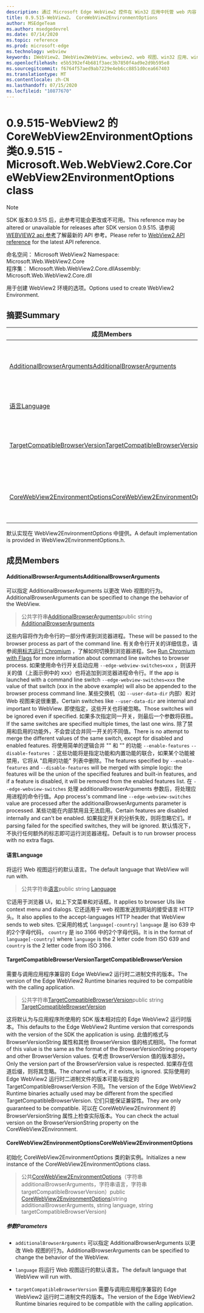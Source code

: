 ```yaml
---
description: 通过 Microsoft Edge WebView2 控件在 Win32 应用中托管 web 内容
title: 0.9.515-WebView2。 CoreWebView2EnvironmentOptions
author: MSEdgeTeam
ms.author: msedgedevrel
ms.date: 07/14/2020
ms.topic: reference
ms.prod: microsoft-edge
ms.technology: webview
keywords: IWebView2、IWebView2WebView、webview2、web 视图、win32 应用、win32、edge、ICoreWebView2、ICoreWebView2Controller、浏览器控件、边缘 html
ms.openlocfilehash: e5b5392ef4b681f3aec3b7850f4ad9e2d9b595e8
ms.sourcegitcommit: f6764f57aed9ab7229e4eb6cc8851d0cea667403
ms.translationtype: MT
ms.contentlocale: zh-CN
ms.lasthandoff: 07/15/2020
ms.locfileid: "10877670"
---
```

# <span data-ttu-id="0feba-104">0.9.515-WebView2 的 CoreWebView2EnvironmentOptions 类</span><span class="sxs-lookup"><span data-stu-id="0feba-104">0.9.515 - Microsoft.Web.WebView2.Core.CoreWebView2EnvironmentOptions class</span></span> 

> [!NOTE]
> <span data-ttu-id="0feba-105">SDK 版本0.9.515 后，此参考可能会更改或不可用。</span><span class="sxs-lookup"><span data-stu-id="0feba-105">This reference may be altered or unavailable for releases after SDK version 0.9.515.</span></span> <span data-ttu-id="0feba-106">请参阅[WEBVIEW2 api 参考](../../../webview2-api-reference.md)了解最新的 API 参考。</span><span class="sxs-lookup"><span data-stu-id="0feba-106">Please refer to [WebView2 API reference](../../../webview2-api-reference.md) for the latest API reference.</span></span>

<span data-ttu-id="0feba-107">命名空间： Microsoft WebView2 </span><span class="sxs-lookup"><span data-stu-id="0feba-107">Namespace: Microsoft.Web.WebView2.Core</span></span>\
<span data-ttu-id="0feba-108">程序集： Microsoft.Web.WebView2.Core.dll</span><span class="sxs-lookup"><span data-stu-id="0feba-108">Assembly: Microsoft.Web.WebView2.Core.dll</span></span>

<span data-ttu-id="0feba-109">用于创建 WebView2 环境的选项。</span><span class="sxs-lookup"><span data-stu-id="0feba-109">Options used to create WebView2 Environment.</span></span>

## <span data-ttu-id="0feba-110">摘要</span><span class="sxs-lookup"><span data-stu-id="0feba-110">Summary</span></span>

 <span data-ttu-id="0feba-111">成员</span><span class="sxs-lookup"><span data-stu-id="0feba-111">Members</span></span>                        | <span data-ttu-id="0feba-112">描述</span><span class="sxs-lookup"><span data-stu-id="0feba-112">Descriptions</span></span>
--------------------------------|---------------------------------------------
[<span data-ttu-id="0feba-113">AdditionalBrowserArguments</span><span class="sxs-lookup"><span data-stu-id="0feba-113">AdditionalBrowserArguments</span></span>](#additionalbrowserarguments) | <span data-ttu-id="0feba-114">可以指定 AdditionalBrowserArguments 以更改 Web 视图的行为。</span><span class="sxs-lookup"><span data-stu-id="0feba-114">AdditionalBrowserArguments can be specified to change the behavior of the WebView.</span></span>
[<span data-ttu-id="0feba-115">语言</span><span class="sxs-lookup"><span data-stu-id="0feba-115">Language</span></span>](#language) | <span data-ttu-id="0feba-116">将运行 Web 视图运行的默认语言。</span><span class="sxs-lookup"><span data-stu-id="0feba-116">The default language that WebView will run with.</span></span>
[<span data-ttu-id="0feba-117">TargetCompatibleBrowserVersion</span><span class="sxs-lookup"><span data-stu-id="0feba-117">TargetCompatibleBrowserVersion</span></span>](#targetcompatiblebrowserversion) | <span data-ttu-id="0feba-118">需要与调用应用程序兼容的 Edge WebView2 运行时二进制文件的版本。</span><span class="sxs-lookup"><span data-stu-id="0feba-118">The version of the Edge WebView2 Runtime binaries required to be compatible with the calling application.</span></span>
[<span data-ttu-id="0feba-119">CoreWebView2EnvironmentOptions</span><span class="sxs-lookup"><span data-stu-id="0feba-119">CoreWebView2EnvironmentOptions</span></span>](#corewebview2environmentoptions) | <span data-ttu-id="0feba-120">初始化 CoreWebView2EnvironmentOptions 类的新实例。</span><span class="sxs-lookup"><span data-stu-id="0feba-120">Initializes a new instance of the CoreWebView2EnvironmentOptions class.</span></span>

<span data-ttu-id="0feba-121">默认实现在 WebView2EnvironmentOptions 中提供。</span><span class="sxs-lookup"><span data-stu-id="0feba-121">A default implementation is provided in WebView2EnvironmentOptions.h.</span></span>

## <span data-ttu-id="0feba-122">成员</span><span class="sxs-lookup"><span data-stu-id="0feba-122">Members</span></span>

#### <span data-ttu-id="0feba-123">AdditionalBrowserArguments</span><span class="sxs-lookup"><span data-stu-id="0feba-123">AdditionalBrowserArguments</span></span> 

<span data-ttu-id="0feba-124">可以指定 AdditionalBrowserArguments 以更改 Web 视图的行为。</span><span class="sxs-lookup"><span data-stu-id="0feba-124">AdditionalBrowserArguments can be specified to change the behavior of the WebView.</span></span>

> <span data-ttu-id="0feba-125">公共字符串[AdditionalBrowserArguments](#additionalbrowserarguments)</span><span class="sxs-lookup"><span data-stu-id="0feba-125">public string [AdditionalBrowserArguments](#additionalbrowserarguments)</span></span>

<span data-ttu-id="0feba-126">这些内容将作为命令行的一部分传递到浏览器进程。</span><span class="sxs-lookup"><span data-stu-id="0feba-126">These will be passed to the browser process as part of the command line.</span></span> <span data-ttu-id="0feba-127">有关命令行开关的详细信息，请参阅[用标志运行 Chromium](https://aka.ms/RunChromiumWithFlags) ，了解如何切换到浏览器进程。</span><span class="sxs-lookup"><span data-stu-id="0feba-127">See [Run Chromium with Flags](https://aka.ms/RunChromiumWithFlags) for more information about command line switches to browser process.</span></span> <span data-ttu-id="0feba-128">如果使用命令行开关启动应用 `--edge-webview-switches=xxx` ，则该开关的值（上面示例中的 xxx）也将追加到浏览器进程命令行。</span><span class="sxs-lookup"><span data-stu-id="0feba-128">If the app is launched with a command line switch `--edge-webview-switches=xxx` the value of that switch (xxx in the above example) will also be appended to the browser process command line.</span></span> <span data-ttu-id="0feba-129">某些交换机（如 `--user-data-dir` 内部）和对 Web 视图来说很重要。</span><span class="sxs-lookup"><span data-stu-id="0feba-129">Certain switches like `--user-data-dir` are internal and important to WebView.</span></span> <span data-ttu-id="0feba-130">即使指定，这些开关也将被忽略。</span><span class="sxs-lookup"><span data-stu-id="0feba-130">Those switches will be ignored even if specified.</span></span> <span data-ttu-id="0feba-131">如果多次指定同一开关，则最后一个参数将获胜。</span><span class="sxs-lookup"><span data-stu-id="0feba-131">If the same switches are specified multiple times, the last one wins.</span></span> <span data-ttu-id="0feba-132">除了禁用和启用的功能外，不会尝试合并同一开关的不同值。</span><span class="sxs-lookup"><span data-stu-id="0feba-132">There is no attempt to merge the different values of the same switch, except for disabled and enabled features.</span></span> <span data-ttu-id="0feba-133">将使用简单的逻辑合并 "" 和 "" 的功能 `--enable-features` `--disable-features` ：这些功能将是指定功能和内置功能的联合，如果某个功能被禁用，它将从 "启用的功能" 列表中删除。</span><span class="sxs-lookup"><span data-stu-id="0feba-133">The features specified by `--enable-features` and `--disable-features` will be merged with simple logic: the features will be the union of the specified features and built-in features, and if a feature is disabled, it will be removed from the enabled features list.</span></span> <span data-ttu-id="0feba-134">在 `--edge-webview-switches` 处理 additionalBrowserArguments 参数后，将处理应用进程的命令行值。</span><span class="sxs-lookup"><span data-stu-id="0feba-134">App process's command line `--edge-webview-switches` value are processed after the additionalBrowserArguments parameter is processed.</span></span> <span data-ttu-id="0feba-135">某些功能在内部禁用且无法启用。</span><span class="sxs-lookup"><span data-stu-id="0feba-135">Certain features are disabled internally and can't be enabled.</span></span> <span data-ttu-id="0feba-136">如果指定开关的分析失败，则将忽略它们。</span><span class="sxs-lookup"><span data-stu-id="0feba-136">If parsing failed for the specified switches, they will be ignored.</span></span> <span data-ttu-id="0feba-137">默认情况下，不执行任何额外的标志即可运行浏览器进程。</span><span class="sxs-lookup"><span data-stu-id="0feba-137">Default is to run browser process with no extra flags.</span></span>

#### <span data-ttu-id="0feba-138">语言</span><span class="sxs-lookup"><span data-stu-id="0feba-138">Language</span></span> 

<span data-ttu-id="0feba-139">将运行 Web 视图运行的默认语言。</span><span class="sxs-lookup"><span data-stu-id="0feba-139">The default language that WebView will run with.</span></span>

> <span data-ttu-id="0feba-140">公共字符串[语言](#language)</span><span class="sxs-lookup"><span data-stu-id="0feba-140">public string [Language](#language)</span></span>

<span data-ttu-id="0feba-141">它适用于浏览器 Ui，如上下文菜单和对话框。</span><span class="sxs-lookup"><span data-stu-id="0feba-141">It applies to browser UIs like context menu and dialogs.</span></span> <span data-ttu-id="0feba-142">它还适用于 web 视图发送到网站的接受语言 HTTP 头。</span><span class="sxs-lookup"><span data-stu-id="0feba-142">It also applies to the accept-languages HTTP header that WebView sends to web sites.</span></span> <span data-ttu-id="0feba-143">它采用的格式 `language[-country]` `language` 是 iso 639 中的2个字母代码， `country` 是 iso 3166 中的2个字母代码。</span><span class="sxs-lookup"><span data-stu-id="0feba-143">It is in the format of `language[-country]` where `language` is the 2 letter code from ISO 639 and `country` is the 2 letter code from ISO 3166.</span></span>

#### <span data-ttu-id="0feba-144">TargetCompatibleBrowserVersion</span><span class="sxs-lookup"><span data-stu-id="0feba-144">TargetCompatibleBrowserVersion</span></span> 

<span data-ttu-id="0feba-145">需要与调用应用程序兼容的 Edge WebView2 运行时二进制文件的版本。</span><span class="sxs-lookup"><span data-stu-id="0feba-145">The version of the Edge WebView2 Runtime binaries required to be compatible with the calling application.</span></span>

> <span data-ttu-id="0feba-146">公共字符串[TargetCompatibleBrowserVersion](#targetcompatiblebrowserversion)</span><span class="sxs-lookup"><span data-stu-id="0feba-146">public string [TargetCompatibleBrowserVersion](#targetcompatiblebrowserversion)</span></span>

<span data-ttu-id="0feba-147">这将默认为与应用程序所使用的 SDK 版本相对应的 Edge WebView2 运行时版本。</span><span class="sxs-lookup"><span data-stu-id="0feba-147">This defaults to the Edge WebView2 Runtime version that corresponds with the version of the SDK the application is using.</span></span> <span data-ttu-id="0feba-148">此值的格式与 BrowserVersionString 属性和其他 BrowserVersion 值的格式相同。</span><span class="sxs-lookup"><span data-stu-id="0feba-148">The format of this value is the same as the format of the BrowserVersionString property and other BrowserVersion values.</span></span> <span data-ttu-id="0feba-149">仅考虑 BrowserVersion 值的版本部分。</span><span class="sxs-lookup"><span data-stu-id="0feba-149">Only the version part of the BrowserVersion value is respected.</span></span> <span data-ttu-id="0feba-150">如果存在信道后缀，则将其忽略。</span><span class="sxs-lookup"><span data-stu-id="0feba-150">The channel suffix, if it exists, is ignored.</span></span> <span data-ttu-id="0feba-151">实际使用的 Edge WebView2 运行时二进制文件的版本可能与指定的 TargetCompatibleBrowserVersion 不同。</span><span class="sxs-lookup"><span data-stu-id="0feba-151">The version of the Edge WebView2 Runtime binaries actually used may be different from the specified TargetCompatibleBrowserVersion.</span></span> <span data-ttu-id="0feba-152">它们只能保证兼容性。</span><span class="sxs-lookup"><span data-stu-id="0feba-152">They are only guaranteed to be compatible.</span></span> <span data-ttu-id="0feba-153">可以在 CoreWebView2Environment 的 BrowserVersionString 属性上检查实际版本。</span><span class="sxs-lookup"><span data-stu-id="0feba-153">You can check the actual version on the BrowserVersionString property on the CoreWebView2Environment.</span></span>

#### <span data-ttu-id="0feba-154">CoreWebView2EnvironmentOptions</span><span class="sxs-lookup"><span data-stu-id="0feba-154">CoreWebView2EnvironmentOptions</span></span> 

<span data-ttu-id="0feba-155">初始化 CoreWebView2EnvironmentOptions 类的新实例。</span><span class="sxs-lookup"><span data-stu-id="0feba-155">Initializes a new instance of the CoreWebView2EnvironmentOptions class.</span></span>

> <span data-ttu-id="0feba-156">公共[CoreWebView2EnvironmentOptions](#corewebview2environmentoptions)（字符串 additionalBrowserArguments，字符串语言，字符串 targetCompatibleBrowserVersion）</span><span class="sxs-lookup"><span data-stu-id="0feba-156">public  [CoreWebView2EnvironmentOptions](#corewebview2environmentoptions)(string additionalBrowserArguments, string language, string targetCompatibleBrowserVersion)</span></span>

##### <span data-ttu-id="0feba-157">参数</span><span class="sxs-lookup"><span data-stu-id="0feba-157">Parameters</span></span>
* `additionalBrowserArguments` <span data-ttu-id="0feba-158">可以指定 AdditionalBrowserArguments 以更改 Web 视图的行为。</span><span class="sxs-lookup"><span data-stu-id="0feba-158">AdditionalBrowserArguments can be specified to change the behavior of the WebView.</span></span> 

* `language` <span data-ttu-id="0feba-159">将运行 Web 视图运行的默认语言。</span><span class="sxs-lookup"><span data-stu-id="0feba-159">The default language that WebView will run with.</span></span> 

* `targetCompatibleBrowserVersion` <span data-ttu-id="0feba-160">需要与调用应用程序兼容的 Edge WebView2 运行时二进制文件的版本。</span><span class="sxs-lookup"><span data-stu-id="0feba-160">The version of the Edge WebView2 Runtime binaries required to be compatible with the calling application.</span></span>

